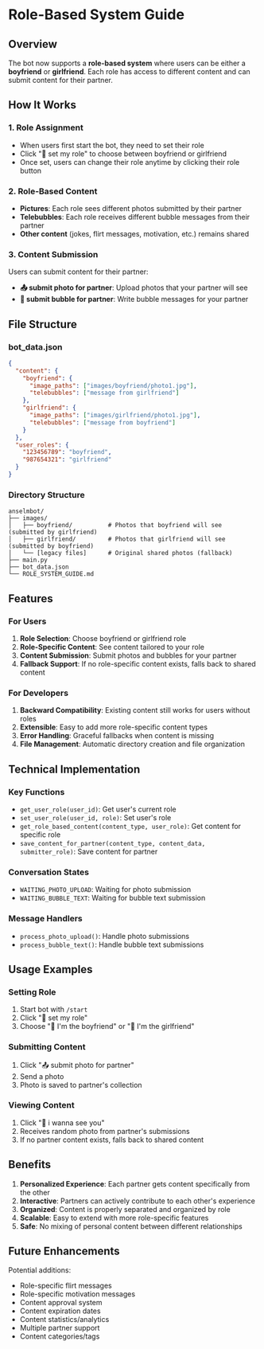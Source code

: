 # Role-Based System Guide

## Overview
The bot now supports a **role-based system** where users can be either a **boyfriend** or **girlfriend**. Each role has access to different content and can submit content for their partner.

## How It Works

### 1. Role Assignment
- When users first start the bot, they need to set their role
- Click "👤 set my role" to choose between boyfriend or girlfriend
- Once set, users can change their role anytime by clicking their role button

### 2. Role-Based Content
- **Pictures**: Each role sees different photos submitted by their partner
- **Telebubbles**: Each role receives different bubble messages from their partner
- **Other content** (jokes, flirt messages, motivation, etc.) remains shared

### 3. Content Submission
Users can submit content for their partner:
- **📤 submit photo for partner**: Upload photos that your partner will see
- **🫧 submit bubble for partner**: Write bubble messages for your partner

## File Structure

### bot_data.json
```json
{
  "content": {
    "boyfriend": {
      "image_paths": ["images/boyfriend/photo1.jpg"],
      "telebubbles": ["message from girlfriend"]
    },
    "girlfriend": {
      "image_paths": ["images/girlfriend/photo1.jpg"], 
      "telebubbles": ["message from boyfriend"]
    }
  },
  "user_roles": {
    "123456789": "boyfriend",
    "987654321": "girlfriend"
  }
}
```

### Directory Structure
```
anselmbot/
├── images/
│   ├── boyfriend/          # Photos that boyfriend will see (submitted by girlfriend)
│   ├── girlfriend/         # Photos that girlfriend will see (submitted by boyfriend)
│   └── [legacy files]      # Original shared photos (fallback)
├── main.py
├── bot_data.json
└── ROLE_SYSTEM_GUIDE.md
```

## Features

### For Users
1. **Role Selection**: Choose boyfriend or girlfriend role
2. **Role-Specific Content**: See content tailored to your role
3. **Content Submission**: Submit photos and bubbles for your partner
4. **Fallback Support**: If no role-specific content exists, falls back to shared content

### For Developers
1. **Backward Compatibility**: Existing content still works for users without roles
2. **Extensible**: Easy to add more role-specific content types
3. **Error Handling**: Graceful fallbacks when content is missing
4. **File Management**: Automatic directory creation and file organization

## Technical Implementation

### Key Functions
- `get_user_role(user_id)`: Get user's current role
- `set_user_role(user_id, role)`: Set user's role
- `get_role_based_content(content_type, user_role)`: Get content for specific role
- `save_content_for_partner(content_type, content_data, submitter_role)`: Save content for partner

### Conversation States
- `WAITING_PHOTO_UPLOAD`: Waiting for photo submission
- `WAITING_BUBBLE_TEXT`: Waiting for bubble text submission

### Message Handlers
- `process_photo_upload()`: Handle photo submissions
- `process_bubble_text()`: Handle bubble text submissions

## Usage Examples

### Setting Role
1. Start bot with `/start`
2. Click "👤 set my role"
3. Choose "💙 I'm the boyfriend" or "💖 I'm the girlfriend"

### Submitting Content
1. Click "📤 submit photo for partner"
2. Send a photo
3. Photo is saved to partner's collection

### Viewing Content
1. Click "📸 i wanna see you"
2. Receives random photo from partner's submissions
3. If no partner content exists, falls back to shared content

## Benefits

1. **Personalized Experience**: Each partner gets content specifically from the other
2. **Interactive**: Partners can actively contribute to each other's experience  
3. **Organized**: Content is properly separated and organized by role
4. **Scalable**: Easy to extend with more role-specific features
5. **Safe**: No mixing of personal content between different relationships

## Future Enhancements

Potential additions:
- Role-specific flirt messages
- Role-specific motivation messages
- Content approval system
- Content expiration dates
- Content statistics/analytics
- Multiple partner support
- Content categories/tags
